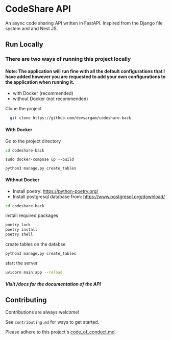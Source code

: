 # CodeShare API

An async code sharing API written in FastAPI. Inspired from the Django file system and
and Nest JS.

## Run Locally

### There are two ways of running this project locally

#### Note: The application will run fine with all the default configurations that I have added however you are requested to add your own configurations to the application when running it.

- with Docker (recommended)
- without Docker (not recommended)

Clone the project

```bash
  git clone https://github.com/devsargam/codeshare-back
```

#### With Docker

Go to the project directory

```bash
cd codeshare-back
```

```
sudo docker-compose up --build
```

```
python3 manage.py create_tables
```

#### Without Docker

- Install poetry: https://python-poetry.org/
- Install postgresql database from: https://www.postgresql.org/download/

```bash
cd codeshare-back
```

install required packages

```bash
poetry lock
poetry install
poetry shell
```

create tables on the databse

```
python3 manage.py create_tables
```

start the server

```bash
uvicorn main:app --reload
```

##### Visit /docs for the documentation of the API

## Contributing

Contributions are always welcome!

See `contributing.md` for ways to get started.

Please adhere to this project's [code_of_conduct.md](https://github.com/devsargam/codeshare-back/blob/main/code_of_conduct.md).
